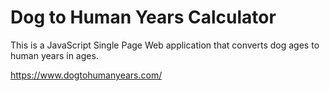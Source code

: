 # Dog to Human Years Calculator
This is a JavaScript Single Page Web application that converts dog ages to human years in ages. 

https://www.dogtohumanyears.com/
